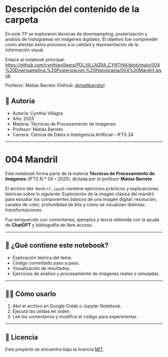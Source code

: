 # Descripción del contenido de la carpeta
En este TP se exploraron técnicas de downsampling, posterización y análisis de histogramas en imágenes digitales. El objetivo fue comprender cómo afectan estos procesos a la calidad y representación de la información visual.

Enlace al notebook principal: https://github.com/cynthiavillagra/PDI_VILLAGRA_CYNTHIA/blob/main/004%20Downsampling.%20Posterizacion.%20Histograma/004%20Mandril.ipynb

Profesor: Matías Barreto (GitHub: [@mattbarreto](https://github.com/mattbarreto))

## 👤 Autoría

- Autor/a: Cynthia Villagra
- Año: 2025  
- Materia: Técnicas de Procesamiento de Imágenes  
- Profesor: Matías Barreto  
- Carrera: Ciencia de Datos e Inteligencia Artificial – IFTS 24

---

# 004 Mandril

Este notebook forma parte de la materia **Técnicas de Procesamiento de Imágenes** (IFTS N.º 24 – 2025), dictada por el profesor **Matías Barreto**.  

El archivo `004 Mandril.ipynb` contiene ejercicios prácticos y explicaciones teóricas sobre lo siguiente:
Exploración de la imagen clásica del mandril para estudiar los componentes básicos de una imagen digital: resolución, canales de color, profundidad de bits y cómo se visualizan distintas transformaciones.

Fue enriquecido con comentarios, ejemplos y teoría obtenida con la ayuda de **ChatGPT** y bibliografía de libre acceso.

---

## 📘 ¿Qué contiene este notebook?

- Explicación teórica del tema.
- Código comentado paso a paso.
- Visualización de resultados.
- Ejercicios de análisis y procesamiento de imágenes reales o simuladas.

---

## 🧑‍💻 Cómo usarlo

1. Abrí el archivo en Google Colab o Jupyter Notebook.
2. Ejecutá las celdas en orden.
3. Leé los comentarios y modificá el código para experimentar.

---

## 📄 Licencia

Este proyecto se encuentra bajo la licencia [MIT](https://opensource.org/licenses/MIT).
